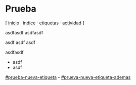 # Prueba
[ [inicio](https://github.com/jucardus/jucardus.github.io/blob/main/index.md) · [índice](https://github.com/jucardus/jucardus.github.io/blob/main/indice.md) · [etiquetas](https://github.com/jucardus/jucardus.github.io/blob/main/etiquetas.md) · [actividad](https://github.com/jucardus/jucardus.github.io/blob/main/actividad.md) ]

asdfasdf
asdfasdf

asdf
asdf
asdf

asdfasdf

* asdf
* asdf

[#prueba-nueva-etiqueta](https://github.com/jucardus/jucardus.github.io/blob/main/p/r/prueba-nueva-etiqueta.md) - [#prueva-nueva-etiqueta-ademas](https://github.com/jucardus/jucardus.github.io/blob/main/p/r/prueva-nueva-etiqueta-ademas.md)